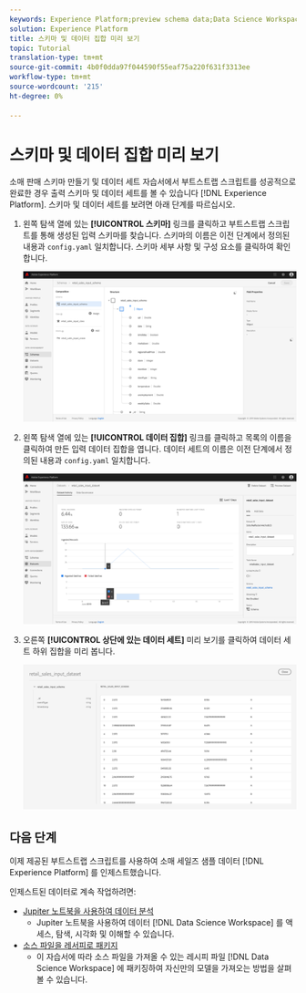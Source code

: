 ```yaml
---
keywords: Experience Platform;preview schema data;Data Science Workspace;popular topics
solution: Experience Platform
title: 스키마 및 데이터 집합 미리 보기
topic: Tutorial
translation-type: tm+mt
source-git-commit: 4b0f0dda97f044590f55eaf75a220f631f3313ee
workflow-type: tm+mt
source-wordcount: '215'
ht-degree: 0%

---
```



# 스키마 및 데이터 집합 미리 보기

소매 판매 스키마 만들기 및 데이터 세트 [](./create-retails-sales-dataset.md) 자습서에서 부트스트랩 스크립트를 성공적으로 완료한 경우 출력 스키마 및 데이터 세트를 볼 수 있습니다 [!DNL Experience Platform]. 스키마 및 데이터 세트를 보려면 아래 단계를 따르십시오.

1. 왼쪽 탐색 열에 있는 **[!UICONTROL 스키마]** 링크를 클릭하고 부트스트랩 스크립트를 통해 생성된 입력 스키마를 찾습니다. 스키마의 이름은 이전 단계에서 정의된 내용과 `config.yaml` 일치합니다. 스키마 세부 사항 및 구성 요소를 클릭하여 확인합니다.

   ![](../images/models-recipes/access-data/schema_overview.png)

2. 왼쪽 탐색 열에 있는 **[!UICONTROL 데이터 집합]** 링크를 클릭하고 목록의 이름을 클릭하여 만든 입력 데이터 집합을 엽니다. 데이터 세트의 이름은 이전 단계에서 정의된 내용과 `config.yaml` 일치합니다.

   ![](../images/models-recipes/access-data/dataset_overview.png)

3. 오른쪽 **[!UICONTROL 상단에 있는 데이터 세트]** 미리 보기를 클릭하여 데이터 세트 하위 집합을 미리 봅니다.

   ![](../images/models-recipes/access-data/preview_dataset.png)

## 다음 단계

이제 제공된 부트스트랩 스크립트를 사용하여 소매 세일즈 샘플 데이터 [!DNL Experience Platform] 를 인제스트했습니다.

인제스트된 데이터로 계속 작업하려면:
- [Jupiter 노트북을 사용하여 데이터 분석](../jupyterlab/analyze-your-data.md)
   - Jupiter 노트북을 사용하여 데이터 [!DNL Data Science Workspace] 를 액세스, 탐색, 시각화 및 이해할 수 있습니다.
- [소스 파일을 레서피로 패키지](./package-source-files-recipe.md)
   - 이 자습서에 따라 소스 파일을 가져올 수 있는 레시피 파일 [!DNL Data Science Workspace] 에 패키징하여 자신만의 모델을 가져오는 방법을 살펴볼 수 있습니다.